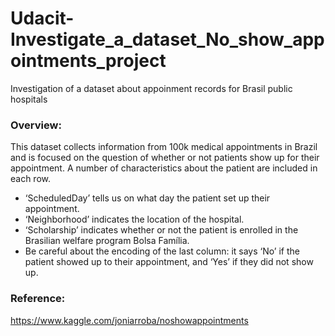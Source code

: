 # Udacit-Investigate_a_dataset_No_show_appointments_project
Investigation of a dataset about appoinment records for Brasil public hospitals


### Overview: 

This dataset collects information from 100k medical appointments in Brazil and is focused on the question of whether or not patients show up for their appointment.
A number of characteristics about the patient are included in each row.

* ‘ScheduledDay’ tells us on what day the patient set up their appointment.
* ‘Neighborhood’ indicates the location of the hospital.
* ‘Scholarship’ indicates whether or not the patient is enrolled in the Brasilian welfare program Bolsa Família.
* Be careful about the encoding of the last column: it says ‘No’ if the patient showed up to their appointment, and ‘Yes’ if they did not show up.

### Reference:
https://www.kaggle.com/joniarroba/noshowappointments
